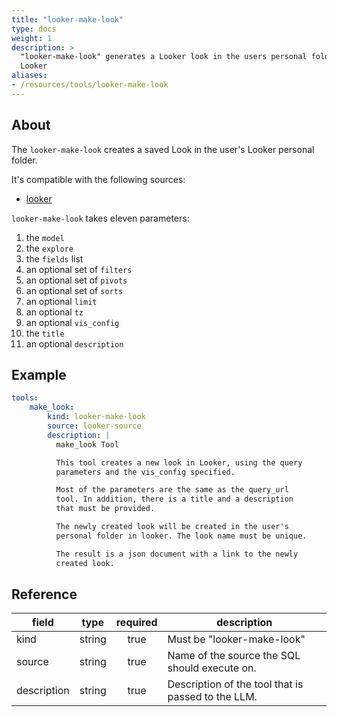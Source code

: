 ```yaml
---
title: "looker-make-look"
type: docs
weight: 1
description: >
  "looker-make-look" generates a Looker look in the users personal folder in
  Looker
aliases:
- /resources/tools/looker-make-look
---
```


## About

The `looker-make-look` creates a saved Look in the user's
Looker personal folder.

It's compatible with the following sources:

- [looker](../../sources/looker.md)

`looker-make-look` takes eleven parameters:

1. the `model`
2. the `explore`
3. the `fields` list
4. an optional set of `filters`
5. an optional set of `pivots`
6. an optional set of `sorts`
7. an optional `limit`
8. an optional `tz`
9. an optional `vis_config`
10. the `title`
11. an optional `description`

## Example

```yaml
tools:
    make_look:
        kind: looker-make-look
        source: looker-source
        description: |
          make_look Tool

          This tool creates a new look in Looker, using the query
          parameters and the vis_config specified.

          Most of the parameters are the same as the query_url
          tool. In addition, there is a title and a description
          that must be provided.

          The newly created look will be created in the user's
          personal folder in looker. The look name must be unique.

          The result is a json document with a link to the newly
          created look.
```

## Reference

| **field**   | **type** | **required** | **description**                                    |
|-------------|:--------:|:------------:|----------------------------------------------------|
| kind        |  string  |     true     | Must be "looker-make-look"                         |
| source      |  string  |     true     | Name of the source the SQL should execute on.      |
| description |  string  |     true     | Description of the tool that is passed to the LLM. |
